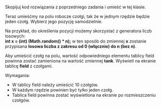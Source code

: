 Skopijuj kod rozwiązania z poprzedniego zadania i umieść w tej klasie.

Teraz umieśćmy na polu robocze czołgi, tak że w jednym rzędzie będzie jeden czołg. Wybierz jego pozycję samodzielnie.

Na przykład, do określenia pozycji możemy skorzystać z generatora liczb losowych:\
**int x = (int) (Math.random() * n);**
w ten sposób do zmiennej **x** zostanie przypisana **losowa liczba z zakresu od 0 (włącznie) do n (bez n)**.

Aby umieścić czołg na polu, wartość odpowiedniego elementu tablicy field powinna zostać zamieniona na wartość
zmiennej **tank**. Wyświetl na ekranie tablicę **field** z czołgami.

Wymagania:

- W tablicy field należy umieścić 10 czołgów.
- W każdym rzędzie powinien być tylko jeden czołg.
- Tablica field powinna zostać wyświetlona na ekranie po rozmieszczeniu czołgów.